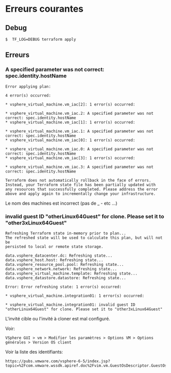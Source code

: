 # Erreurs courantes


## Debug

    $  TF_LOG=DEBUG terraform apply   


## Erreurs

### A specified parameter was not correct: spec.identity.hostName

    Error applying plan:
    
    4 error(s) occurred:
    
    * vsphere_virtual_machine.vm_iac[2]: 1 error(s) occurred:
    
    * vsphere_virtual_machine.vm_iac.2: A specified parameter was not correct: spec.identity.hostName
    * vsphere_virtual_machine.vm_iac[1]: 1 error(s) occurred:
    
    * vsphere_virtual_machine.vm_iac.1: A specified parameter was not correct: spec.identity.hostName
    * vsphere_virtual_machine.vm_iac[0]: 1 error(s) occurred:
    
    * vsphere_virtual_machine.vm_iac.0: A specified parameter was not correct: spec.identity.hostName
    * vsphere_virtual_machine.vm_iac[3]: 1 error(s) occurred:
    
    * vsphere_virtual_machine.vm_iac.3: A specified parameter was not correct: spec.identity.hostName
    
    Terraform does not automatically rollback in the face of errors.
    Instead, your Terraform state file has been partially updated with
    any resources that successfully completed. Please address the error
    above and apply again to incrementally change your infrastructure.

Le nom des machines est incorrect (pas de _ - etc ...)


### invalid guest ID "otherLinux64Guest" for clone. Please set it to "other3xLinux64Guest"

    Refreshing Terraform state in-memory prior to plan...
    The refreshed state will be used to calculate this plan, but will not be
    persisted to local or remote state storage.
    
    data.vsphere_datacenter.dc: Refreshing state...
    data.vsphere_host.host: Refreshing state...
    data.vsphere_resource_pool.pool: Refreshing state...
    data.vsphere_network.network: Refreshing state...
    data.vsphere_virtual_machine.template: Refreshing state...
    data.vsphere_datastore.datastore: Refreshing state...
    
    Error: Error refreshing state: 1 error(s) occurred:
    
    * vsphere_virtual_machine.integration01: 1 error(s) occurred:
    
    * vsphere_virtual_machine.integration01: invalid guest ID "otherLinux64Guest" for clone. Please set it to "other3xLinux64Guest"
    
    
L'invité cible ou l'invité à cloner est mal configuré. 

Voir:

    VSphere GUI > vm > Modifier les paramètres > Options VM > Options générales > Version OS client
    
Voir la liste des identifiants:

    https://pubs.vmware.com/vsphere-6-5/index.jsp?topic=%2Fcom.vmware.wssdk.apiref.doc%2Fvim.vm.GuestOsDescriptor.GuestOsIdentifier.html    